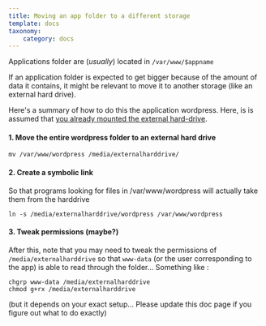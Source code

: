 ```yaml
---
title: Moving an app folder to a different storage
template: docs
taxonomy:
    category: docs
---
```


Applications folder are (*usually*) located in `/var/www/$appname`

If an application folder is expected to get bigger because of the amount of data
it contains, it might be relevant to move it to another storage (like an
external hard drive).

Here's a summary of how to do this the application wordpress. Here, is is assumed that
[you already mounted the external hard-drive](/external_storage).

#### 1. Move the entire wordpress folder to an external hard drive

```shell
mv /var/www/wordpress /media/externalharddrive/
```

#### 2. Create a symbolic link 

So that programs looking for files in /var/www/wordpress will actually take them from the harddrive

```shell
ln -s /media/externalharddrive/wordpress /var/www/wordpress
```

#### 3. Tweak permissions (maybe?)

After this, note that you may need to tweak the permissions of `/media/externalharddrive` so that `www-data` (or the user corresponding to the app) is able to read through the folder... Something like :
 
```shell
chgrp www-data /media/externalharddrive
chmod g+rx /media/externalharddrive

```

(but it depends on your exact setup... Please update this doc page if you figure
out what to do exactly)

